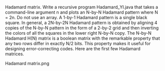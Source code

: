 Hadamard matrix. Write a recursive program Hadamard_YI.java that takes a command-line argument n and plots an N-by-N Hadamard pattern where N = 2n. Do not use an array. A 1-by-1 Hadamard pattern is a single black square. In general, a 2N-by-2N Hadamard pattern is obtained by aligning 4 copies of the N-by-N pattern in the form of a 2-by-2 grid and then inverting the colors of all the squares in the lower right N-by-N copy. The N-by-N Hadamard H(N) matrix is a boolean matrix with the remarkable property that any two rows differ in exactly N/2 bits. This property makes it useful for designing error-correcting codes. Here are the first few Hadamard matrices.

Hadamard matrix.png
